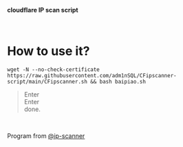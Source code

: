 **cloudflare IP scan script**  

</br>  

How to use it?
=================================================================================================================================
    wget -N --no-check-certificate https://raw.githubusercontent.com/adm1nSQL/CFipscanner-script/main/CFipscanner.sh && bash baipiao.sh
  


  
  > Enter  
  > Enter  
  done.
  
</br> 

Program from [@ip-scanner](https://github.com/ip-scanner/cloudflare)
